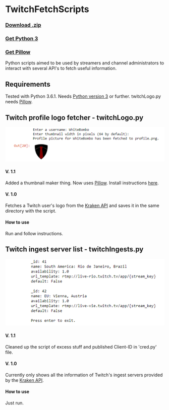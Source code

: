 # TwitchFetchScripts
### [Download .zip](https://github.com/WhiteBombo/TwitchFetchScripts/archive/master.zip)

### [Get Python 3](https://www.python.org/downloads/)

### [Get Pillow](http://pillow.readthedocs.io/en/3.0.x/installation.html)

Python scripts aimed to be used by streamers and channel administrators to interact with several API's to fetch useful information.

## Requirements
Tested with Python 3.6.1. Needs [Python version 3](https://www.python.org/) or further. twitchLogo.py needs [Pillow](https://python-pillow.org).

## Twitch profile logo fetcher - twitchLogo.py
![Logo](docs/Logo.png "Logo fetcher in action")
#### V. 1.1
Added a thumbnail maker thing. Now uses [Pillow](https://python-pillow.org). Install instructions [here](http://pillow.readthedocs.io/en/3.0.x/installation.html).

#### V. 1.0
Fetches a Twitch user's logo from the [Kraken API](https://dev.twitch.tv/docs/) and saves it in the same directory with the script.

#### How to use
Run and follow instructions.

## Twitch ingest server list - twitchIngests.py
![Ingest](docs/Ingest.png "Ingest script in action")
#### V. 1.1
Cleaned up the script of excess stuff and published Client-ID in 'cred.py' file.
#### V. 1.0
Currently only shows all the information of Twitch's ingest servers provided by the [Kraken API](https://dev.twitch.tv/docs/).

#### How to use
Just run.
